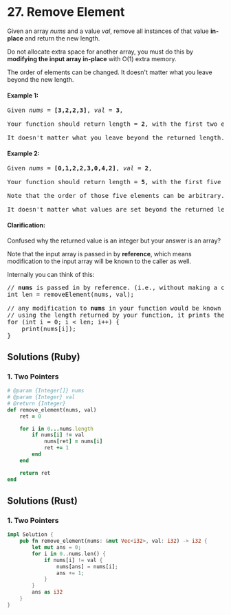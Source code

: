 # 27. Remove Element
Given an array *nums* and a value *val*, remove all instances of that value **in-place** and return the new length.

Do not allocate extra space for another array, you must do this by **modifying the input array in-place** with O(1) extra memory.

The order of elements can be changed. It doesn't matter what you leave beyond the new length.

#### Example 1:
<pre>
Given <em>nums</em> = <strong>[3,2,2,3]</strong>, <em>val</em> = <strong>3</strong>,

Your function should return length = <strong>2</strong>, with the first two elements of <em>nums</em> being <strong>2</strong>.

It doesn't matter what you leave beyond the returned length.
</pre>

#### Example 2:
<pre>
Given <em>nums</em> = <strong>[0,1,2,2,3,0,4,2]</strong>, <em>val</em> = <strong>2</strong>,

Your function should return length = <strong>5</strong>, with the first five elements of <em>nums</em> containing <strong>0</strong>, <strong>1</strong>, <strong>3</strong>, <strong>0</strong>, and <strong>4</strong>.

Note that the order of those five elements can be arbitrary.

It doesn't matter what values are set beyond the returned length.
</pre>

#### Clarification:
Confused why the returned value is an integer but your answer is an array?

Note that the input array is passed in by **reference**, which means modification to the input array will be known to the caller as well.

Internally you can think of this:

<pre>
// <strong>nums</strong> is passed in by reference. (i.e., without making a copy)
int len = removeElement(nums, val);

// any modification to <strong>nums</strong> in your function would be known by the caller.
// using the length returned by your function, it prints the first <strong>len</strong> elements.
for (int i = 0; i < len; i++) {
    print(nums[i]);
}
</pre>

## Solutions (Ruby)

### 1. Two Pointers
```Ruby
# @param {Integer[]} nums
# @param {Integer} val
# @return {Integer}
def remove_element(nums, val)
    ret = 0

    for i in 0...nums.length
        if nums[i] != val
            nums[ret] = nums[i]
            ret += 1
        end
    end

    return ret
end
```

## Solutions (Rust)

### 1. Two Pointers
```Rust
impl Solution {
    pub fn remove_element(nums: &mut Vec<i32>, val: i32) -> i32 {
        let mut ans = 0;
        for i in 0..nums.len() {
            if nums[i] != val {
                nums[ans] = nums[i];
                ans += 1;
            }
        }
        ans as i32
    }
}
```
